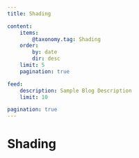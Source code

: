 ```yaml
---
title: Shading

content:
    items:
        @taxonomy.tag: Shading
    order:
        by: date
        dir: desc
    limit: 5
    pagination: true

feed:
    description: Sample Blog Description
    limit: 10

pagination: true
---
```

# Shading
